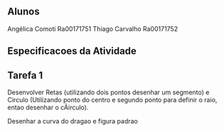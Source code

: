 ## Alunos
Angélica Comoti Ra00171751
Thiago Carvalho Ra00171752

## Especificacoes da Atividade 

## Tarefa 1

Desenvolver Retas (utilizando dois pontos desenhar um segmento) e Circulo (Utilizando ponto do centro e segundo ponto para definir o raio, entao desenhar o cÃirculo).

Desenhar a curva do dragao e figura padrao
